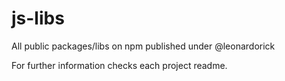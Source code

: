 # js-libs

All public packages/libs on npm published under @leonardorick

For further information checks each project readme.
